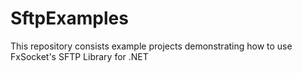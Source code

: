 # SftpExamples
This repository consists example projects demonstrating how to use FxSocket's SFTP Library for .NET
